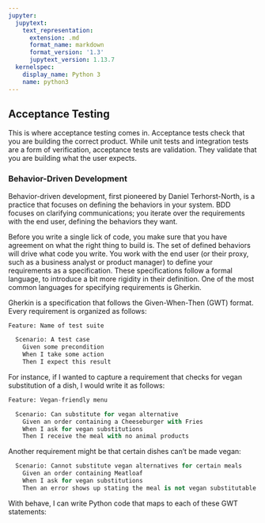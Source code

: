 ```yaml
---
jupyter:
  jupytext:
    text_representation:
      extension: .md
      format_name: markdown
      format_version: '1.3'
      jupytext_version: 1.13.7
  kernelspec:
    display_name: Python 3
    name: python3
---
```


<!-- #region id="fvGSDj8S1dyw" -->
## Acceptance Testing
<!-- #endregion -->

<!-- #region id="7Pstcfzczz1c" -->
This is where acceptance testing comes in. Acceptance tests check that you are building the correct product. While unit tests and integration tests are a form of verification, acceptance tests are validation. They validate that you are building what the user expects.
<!-- #endregion -->

<!-- #region id="rS9Zs3Ir0B5U" -->
### Behavior-Driven Development
<!-- #endregion -->

<!-- #region id="aNzKo3sQ0UxH" -->
Behavior-driven development, first pioneered by Daniel Terhorst-North, is a practice that focuses on defining the behaviors in your system. BDD focuses on clarifying communications; you iterate over the requirements with the end user, defining the behaviors they want.

Before you write a single lick of code, you make sure that you have agreement on what the right thing to build is. The set of defined behaviors will drive what code you write. You work with the end user (or their proxy, such as a business analyst or product manager) to define your requirements as a specification. These specifications follow a formal language, to introduce a bit more rigidity in their definition. One of the most common languages for specifying requirements is Gherkin.

Gherkin is a specification that follows the Given-When-Then (GWT) format. Every requirement is organized as follows:
<!-- #endregion -->

```python id="vpwE3Wxw0IUA"
Feature: Name of test suite

  Scenario: A test case
    Given some precondition
    When I take some action
    Then I expect this result
```

<!-- #region id="Yc6JtYX00wQO" -->
For instance, if I wanted to capture a requirement that checks for vegan substitution of a dish, I would write it as follows:
<!-- #endregion -->

```python id="nGGSIEcH0hyx"
Feature: Vegan-friendly menu

  Scenario: Can substitute for vegan alternative
    Given an order containing a Cheeseburger with Fries
    When I ask for vegan substitutions
    Then I receive the meal with no animal products
```

<!-- #region id="_-06S_Mf06u8" -->
Another requirement might be that certain dishes can’t be made vegan:
<!-- #endregion -->

```python id="Us2T6jEY0798"
  Scenario: Cannot substitute vegan alternatives for certain meals
    Given an order containing Meatloaf
    When I ask for vegan substitutions
    Then an error shows up stating the meal is not vegan substitutable
```

<!-- #region id="nNUcW4qS1CrJ" -->
With behave, I can write Python code that maps to each of these GWT statements:
<!-- #endregion -->
